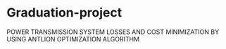 # Graduation-project
POWER TRANSMISSION SYSTEM LOSSES AND COST MINIMIZATION BY USING ANTLION OPTIMIZATION ALGORITHM

